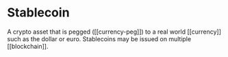 # Stablecoin
A crypto asset that is pegged ([[currency-peg]]) to a real world [[currency]] such as the dollar or euro. Stablecoins may be issued on multiple [[blockchain]].

